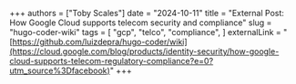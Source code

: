 +++
authors = ["Toby Scales"]
date = "2024-10-11"
title = "External Post: How Google Cloud supports telecom security and compliance"
slug = "hugo-coder-wiki"
tags = [
    "gcp",
    "telco",
    "compliance",
]
externalLink = "[https://github.com/luizdepra/hugo-coder/wiki](https://cloud.google.com/blog/products/identity-security/how-google-cloud-supports-telecom-regulatory-compliance?e=0?utm_source%3Dfacebook)"
+++
